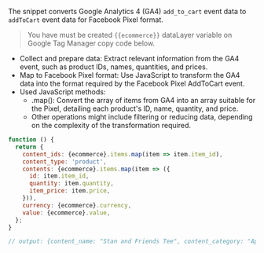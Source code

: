 The snippet converts Google Analytics 4 (GA4) `add_to_cart` event data to `addToCart` event data for Facebook Pixel format.

> You have must be created `{{ecommerce}}` dataLayer variable on Google Tag Manager copy code below.

- Collect and prepare data: Extract relevant information from the GA4 event, such as product IDs, names, quantities, and prices.
- Map to Facebook Pixel format: Use JavaScript to transform the GA4 data into the format required by the Facebook Pixel AddToCart event.
- Used JavaScript methods:
  - .map(): Convert the array of items from GA4 into an array suitable for the Pixel, detailing each product's ID, name, quantity, and price.
  - Other operations might include filtering or reducing data, depending on the complexity of the transformation required.

```js
function () {
  return {
    content_ids: {ecommerce}.items.map(item => item.item_id),
    content_type: 'product',
    contents: {ecommerce}.items.map(item => ({
      id: item.item_id,
      quantity: item.quantity,
      item_price: item.price,
    })),
    currency: {ecommerce}.currency,
    value: {ecommerce}.value,
  };
}
```

```js
// output: {content_name: "Stan and Friends Tee", content_category: "Apparel", content_type: "product", content_ids: ["SKU_12345"], contents: [{id: "SKU_12345", quantity: 1, item_price: 9.99}], currency: "USD", value: 7.77}
```
